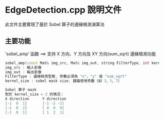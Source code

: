 # EdgeDetection.cpp 說明文件

此文件主要實現了基於 Sobel 算子的邊緣檢測演算法

## 主要功能
'sobel_amp' 函数
  ==> 支持 X 方向、Y 方向及 XY 方向(sum_sqrt) 邊緣檢測功能
  
```cpp
sobel_amp(const Mat& img_src, Mat& img_out, string FilterType, int kernel_size)
img_src : 輸入影像
img_out : 輸出影像
FilterType : 邊緣檢測型態, 參數必須為 "x"、"y" 或 "sum_sqrt"
kernel_size : sobel mask size, 建議使用奇數（如 3、5、7） 

Sobel 算子 mask
對於 kernel_size = 3 的情況：
X direction      Y direction
[-1  0  1]       [-1 -2 -1]
[-2  0  2]       [ 0  0  0]
[-1  0  1]       [ 1  2  1]


